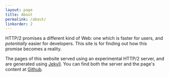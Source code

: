 ```yaml
---
layout: page
title: About
permalink: /about/
linkorder: 2
---
```


HTTP/2 promises a different kind of Web: one which is faster
for users, and *potentially* easier for developers. 
This site is for finding out how this promise becomes a reality.

The pages of this website served using an experimental 
HTTP/2 server, and are generated using [Jekyll](http://http://jekyllrb.com/).
You can find both the server and the page's content
at [Github](https://github.com/alcidesv/second-front).